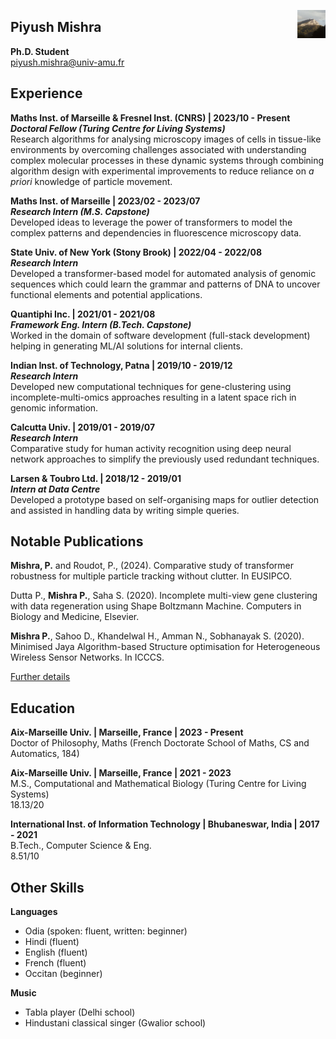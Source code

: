 <link rel="stylesheet" href="styles.css">

[<img align="right" width="45" height="45" src="logo.jpeg">](https://piyushmishra12.github.io/)
## **Piyush Mishra**
**Ph.D. Student**<br>
piyush.mishra@univ-amu.fr

## **Experience**
**Maths Inst. of Marseille & Fresnel Inst. (CNRS) | 2023/10 - Present**<br>
***Doctoral Fellow (Turing Centre for Living Systems)***<br>
Research algorithms for analysing microscopy images of cells in tissue-like environments by overcoming challenges associated with understanding complex molecular processes in these dynamic systems through combining algorithm design with experimental improvements to reduce reliance on *a priori* knowledge of particle movement.

**Maths Inst. of Marseille | 2023/02 - 2023/07**<br>
***Research Intern (M.S. Capstone)***<br>
Developed ideas to leverage the power of transformers to model the complex patterns and dependencies in fluorescence microscopy data.

**State Univ. of New York (Stony Brook) | 2022/04 - 2022/08**<br>
***Research Intern***<br>
Developed a transformer-based model for automated analysis of genomic sequences which could learn the grammar and patterns of DNA to uncover functional elements and potential applications.

**Quantiphi Inc. | 2021/01 - 2021/08**<br>
***Framework Eng. Intern (B.Tech. Capstone)***<br>
Worked in the domain of software development (full-stack development) helping in generating ML/AI solutions for internal clients.

**Indian Inst. of Technology, Patna | 2019/10 - 2019/12**<br>
***Research Intern***<br>
Developed new computational techniques for gene-clustering using incomplete-multi-omics approaches resulting in a latent space rich in genomic information.

**Calcutta Univ. | 2019/01 - 2019/07**<br>
***Research Intern***<br>
Comparative study for human activity recognition using deep neural network approaches to simplify the previously used redundant techniques.

**Larsen & Toubro Ltd. | 2018/12 - 2019/01**<br>
***Intern at Data Centre***<br>
Developed a prototype based on self-organising maps for outlier detection and assisted in handling data by writing simple queries.

## **Notable Publications**
**Mishra, P.** and Roudot, P., (2024). Comparative study of transformer robustness for multiple particle tracking without clutter. In EUSIPCO.

Dutta P., **Mishra P.**, Saha S. (2020). Incomplete multi-view gene clustering with data regeneration using Shape Boltzmann Machine. Computers in Biology and Medicine, Elsevier.

**Mishra P.**, Sahoo D., Khandelwal H., Amman N., Sobhanayak S. (2020). Minimised Jaya Algorithm-based Structure optimisation for Heterogeneous Wireless Sensor Networks. In ICCCS.

[Further details](https://piyushmishra12.github.io/publications/)

## **Education**
**Aix-Marseille Univ. | Marseille, France | 2023 - Present**<br>
Doctor of Philosophy, Maths (French Doctorate School of Maths, CS and Automatics, 184)

**Aix-Marseille Univ. | Marseille, France | 2021 - 2023**<br>
M.S., Computational and Mathematical Biology (Turing Centre for Living Systems)<br>
18.13/20

**International Inst. of Information Technology | Bhubaneswar, India | 2017 - 2021**<br>
B.Tech., Computer Science & Eng.<br>
8.51/10

## **Other Skills**
**Languages**<br>
* Odia (spoken: fluent, written: beginner)<br>
* Hindi (fluent)<br>
* English (fluent)<br>
* French (fluent)<br>
* Occitan (beginner)

**Music**<br>
* Tabla player (Delhi school)
* Hindustani classical singer (Gwalior school)
